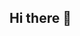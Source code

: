 ## Hi there 👋

<!--
**vitamaxoduol/vitamaxoduol** is a ✨ _special_ ✨ repository because its `README.md` (this file) appears on your GitHub profile.

Here are some ideas to get you started:

- 🔭 I’m currently working on ...Here is a README template for your GitHub profile that highlights your skills, projects, and experience to attract job and project opportunities:

---

# Hi, I'm Vitamax Oduol 👋

**Full-Stack Software Engineer | DevOps Enthusiast | Problem Solver**

[![LinkedIn](https://img.shields.io/badge/LinkedIn-blue?logo=linkedin&logoColor=white&style=for-the-badge)](https://www.linkedin.com/in/vitamaxoduol/)
[![GitHub](https://img.shields.io/badge/GitHub-black?logo=github&logoColor=white&style=for-the-badge)](https://github.com/vitamaxoduol)
[![Email](https://img.shields.io/badge/Email-red?logo=gmail&logoColor=white&style=for-the-badge)](mailto:vitamaxoduo@gmail.com)

---

## About Me

I am a highly motivated Full-Stack Software Engineer with a strong focus on back-end development, API design, and DevOps practices. I have extensive experience in developing scalable and efficient solutions using a variety of technologies, including Python, Flask, Django, Node.js, React, and more. I am passionate about continuous learning, and I am always looking for opportunities to grow and make an impact through technology.

---

## 🔧 Skills

- **Programming Languages**: Python, JavaScript, TypeScript, Golang
- **Frameworks**: Flask, Django, Node.js, Express, NestJS, React, React Native
- **APIs**: REST, GraphQL
- **Databases**: PostgreSQL, SQL, MySQL, DynamoDB
- **DevOps**: Docker, Kubernetes, CI/CD Pipelines (GitHub Actions, Jenkins), AWS
- **Tools**: Git, GitHub, Jira, Prometheus, Grafana, ELK Stack
- **Soft Skills**: Communication, Problem-Solving, Team Collaboration, Time Management

---

## 🛠️ Projects

### [Student Management System](https://student-management-system-x94s.onrender.com/admin)
- **Role**: Full-Stack Developer
- **Tech Stack**: Django, PostgreSQL, Firebase
- **Description**: A learning management system with features like course management, student attendance tracking, and staff notifications.

### [Afcon App](https://client-afcon-app.vercel.app/)
- **Role**: Back-end Developer
- **Tech Stack**: Python Flask, React, PostgreSQL
- **Description**: A full-stack web application for the African Cup of Nations, providing real-time updates on games and player stats.

### [Kalihouse](https://g-5-p.vercel.app/)
- **Role**: Full-Stack Developer
- **Tech Stack**: Python Flask, SQL, React
- **Description**: A storage facility management application for personal and business goods.

### [Kawembo](https://www.kawebo.or.ke/)
- **Role**: Back-end Developer
- **Tech Stack**: Python Flask, PostgreSQL
- **Description**: A client-based system for organizations and SACCOs, including features for funding, membership management, and payment integration.

---

## 💼 Experience

**Back-end Engineer | GODAN Programme for Capacity Development (GODAN P4CD)**
- **Duration**: April 2024 - Present
- **Responsibilities**: Managed and optimized databases, developed efficient APIs, and implemented CI/CD pipelines.

**Back-end Engineer | Upwork**
- **Duration**: November 2023 - Present
- **Responsibilities**: Developed back-end solutions using Python, Django, Flask, and Node.js, and created intuitive front-ends with ReactJS.

**CRM Developer | Intently.co**
- **Duration**: January 2023 - July 2023
- **Responsibilities**: Developed and maintained CRM system features, integrated APIs, and collaborated with cross-functional teams.

---

## 🌱 Education

- **Moringa School**: Certificate of Software Engineering (Expected Dec. 2023)
- **Kenyatta University**: Bachelor of Science in Population Health (Expected Dec. 2022)

---

## 📫 Contact Me

Feel free to reach out for collaborations, job opportunities, or just to connect!

- **Email**: [vitamaxoduo@gmail.com](mailto:vitamaxoduo@gmail.com)
- **LinkedIn**: [linkedin.com/in/vitamaxoduol/](https://www.linkedin.com/in/vitamaxoduol/)
- **GitHub**: [github.com/vitamaxoduol](https://github.com/vitamaxoduol)

---

Thank you for visiting my profile! Let's build something amazing together! 🚀

---

Feel free to customize this template further to reflect your personal style and add any additional details you think are important.
- 🌱 I’m currently learning ...
- 👯 I’m looking to collaborate on ...
- 🤔 I’m looking for help with ...
- 💬 Ask me about ...
- 📫 How to reach me: ...
- 😄 Pronouns: ...
- ⚡ Fun fact: ...
-->
